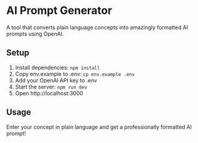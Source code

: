 # AI Prompt Generator

A tool that converts plain language concepts into amazingly formatted AI prompts using OpenAI.

## Setup

1. Install dependencies: `npm install`
2. Copy env.example to .env: `cp env.example .env`
3. Add your OpenAI API key to .env
4. Start the server: `npm run dev`
5. Open http://localhost:3000

## Usage

Enter your concept in plain language and get a professionally formatted AI prompt!
